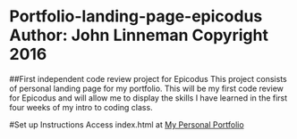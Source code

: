 # Portfolio-landing-page-epicodus Author: John Linneman Copyright 2016

##First independent code review project for Epicodus 
This project consists of personal landing page for my portfolio. This will be my first code review for Epicodus and will allow me to display the skills I have learned in the first four weeks of my intro to coding class. 

#Set up Instructions
Access index.html at [My Personal Portfolio](https://linjojesan.github.io/Portfolio-landing-page-epicodus/)
